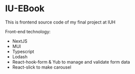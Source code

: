 <h1>IU-EBook</h1>
<p>This is frontend source code of my final project at IUH</p>
<p>Front-end technology:</p>
<ul>
<li>NextJS</li>
<li>MUI</li>
<li>Typescript</li>
<li>Lodash</li>
<li>React-hook-form & Yub to manage and validate form data</li>
<li>React-slick to make carousel</li>
</ul>